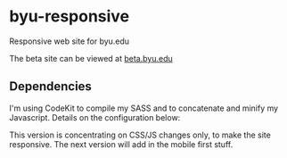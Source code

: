 byu-responsive
==============

Responsive web site for byu.edu

The beta site can be viewed at [beta.byu.edu](http://beta.byu.edu/m)

## Dependencies

I'm using CodeKit to compile my SASS and to concatenate and minify my Javascript. Details on the configuration below:

This version is concentrating on CSS/JS changes only, to make the site responsive.
The next version will add in the mobile first stuff.
